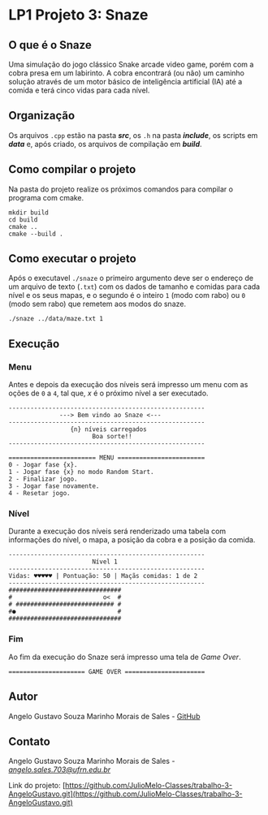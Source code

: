 # LP1 Projeto 3: Snaze

## O que é o Snaze
Uma simulação do jogo clássico Snake arcade video game, porém com a cobra presa em um labirinto. A cobra encontrará (ou não) um caminho solução através de um motor básico de inteligência artificial (IA) até a comida e terá cinco vidas para cada nível.

## Organização
Os arquivos ```.cpp``` estão na pasta  **<em>src</em>**, os ```.h``` na pasta **<em>include</em>**, os scripts em **<em>data</em>** e, após criado, os arquivos de compilação em **<em>build</em>**.

## Como compilar o projeto
Na pasta do projeto realize os próximos comandos para compilar o programa com cmake.
```
mkdir build
cd build
cmake ..
cmake --build .
```

## Como executar o projeto
Após o executavel ```./snaze``` o primeiro argumento deve ser o endereço de um arquivo de texto (```.txt```) com os dados de tamanho e comidas para cada nível e os seus mapas, e o segundo é o inteiro ```1``` (modo com rabo) ou ```0``` (modo sem rabo) que remetem aos modos do snaze.
```
./snaze ../data/maze.txt 1
```
## Execução
### Menu
Antes e depois da execução dos níveis será impresso um menu com as oções de ```0``` a ```4```, tal que, *x* é o próximo nível a ser executado.
```
------------------------------------------------------
              ---> Bem vindo ao Snaze <---
------------------------------------------------------
                 {n} níveis carregados
                       Boa sorte!!
------------------------------------------------------

======================== MENU ========================
0 - Jogar fase {x}.
1 - Jogar fase {x} no modo Random Start.
2 - Finalizar jogo.
3 - Jogar fase novamente.
4 - Resetar jogo.
```
### Nível
Durante a execução dos níveis será renderizado uma tabela com informações do nível, o mapa, a posição da cobra e a posição da comida.
```
------------------------------------------------------
                       Nível 1                
------------------------------------------------------
Vidas: ♥♥♥♥♥ | Pontuação: 50 | Maçãs comidas: 1 de 2
------------------------------------------------------
###############################
#                         o<  #
# ########################### #
#●                            #
###############################
```
### Fim
Ao fim da execução do Snaze será impresso uma tela de *Game Over*.
```
===================== GAME OVER ======================
```

## Autor

Angelo Gustavo Souza Marinho Morais de Sales -
[GitHub](https://github.com/AngeloGustavo)

## Contato

Angelo Gustavo Souza Marinho Morais de Sales -
*<angelo.sales.703@ufrn.edu.br>*

Link do projeto: [https://github.com/JulioMelo-Classes/trabalho-3-AngeloGustavo.git](https://github.com/JulioMelo-Classes/trabalho-3-AngeloGustavo.git)
